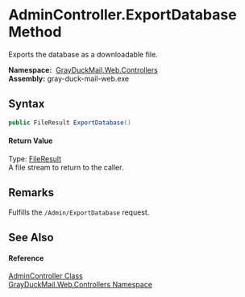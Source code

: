 AdminController.ExportDatabase Method
=====================================
Exports the database as a downloadable file.

  **Namespace:**  [GrayDuckMail.Web.Controllers][1]  
  **Assembly:** gray-duck-mail-web.exe

Syntax
------

```csharp
public FileResult ExportDatabase()
```

#### Return Value
Type: [FileResult][2]  
 A file stream to return to the caller. 

Remarks
-------
 Fulfills the `/Admin/ExportDatabase` request. 

See Also
--------

#### Reference
[AdminController Class][3]  
[GrayDuckMail.Web.Controllers Namespace][1]  

[1]: ../README.md
[2]: https://docs.microsoft.com/dotnet/api/microsoft.aspnetcore.mvc.fileresult
[3]: README.md